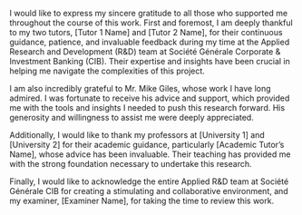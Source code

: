 I would like to express my sincere gratitude to all those who supported me throughout the course of this work. First and foremost, I am deeply thankful to my two tutors, [Tutor 1 Name] and [Tutor 2 Name], for their continuous guidance, patience, and invaluable feedback during my time at the Applied Research and Development (R&D) team at Société Générale Corporate & Investment Banking (CIB). Their expertise and insights have been crucial in helping me navigate the complexities of this project.

I am also incredibly grateful to Mr. Mike Giles, whose work I have long admired. I was fortunate to receive his advice and support, which provided me with the tools and insights I needed to push this research forward. His generosity and willingness to assist me were deeply appreciated.

Additionally, I would like to thank my professors at [University 1] and [University 2] for their academic guidance, particularly [Academic Tutor’s Name], whose advice has been invaluable. Their teaching has provided me with the strong foundation necessary to undertake this research.

Finally, I would like to acknowledge the entire Applied R&D team at Société Générale CIB for creating a stimulating and collaborative environment, and my examiner, [Examiner Name], for taking the time to review this work.
